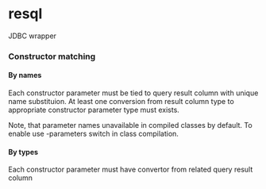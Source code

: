 # resql
JDBC wrapper

### Constructor matching
#### By names
Each constructor parameter must be tied to query result column with unique name substituion.
At least one conversion from result column type to appropriate constructor parameter type
must exists.

Note, that parameter names unavailable in compiled classes by default. 
To enable use -parameters switch in class compilation.
#### By types
Each constructor parameter must have convertor from related query result column  
